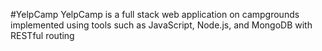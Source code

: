 #YelpCamp
YelpCamp is a full stack web application on campgrounds implemented using tools such as JavaScript, Node.js, and MongoDB with RESTful routing 
